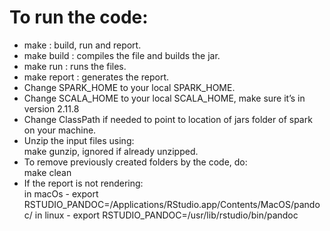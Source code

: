 

# To run the code:
* make : build, run and report.<br>
* make build : compiles the file and builds the jar.<br>
* make run : runs the files.<br>
* make report : generates the report. <br>
* Change SPARK_HOME to your local SPARK_HOME. <br>
* Change SCALA_HOME to your local SCALA_HOME, make sure it’s in version 2.11.8 <br>
* Change ClassPath if needed to point to location of jars folder of spark on your machine. <br>
* Unzip the input files using:<br>make gunzip, ignored if already unzipped.<br>
* To remove previously created folders by the code, do:<br>make clean<br>
* If the report is not rendering:<br>
in macOs - export RSTUDIO_PANDOC=/Applications/RStudio.app/Contents/MacOS/pandoc/
in linux - export RSTUDIO_PANDOC=/usr/lib/rstudio/bin/pandoc

